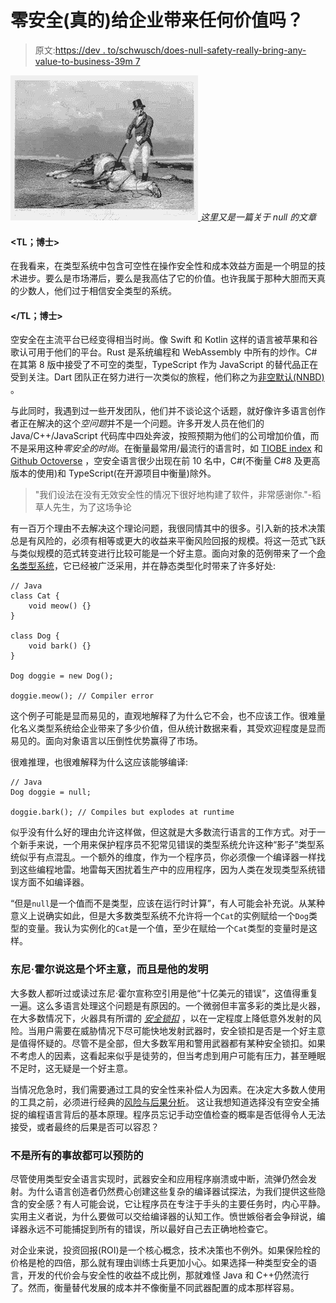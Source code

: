 # 零安全(真的)给企业带来任何价值吗？

> 原文:[https://dev . to/schwusch/does-null-safety-really-bring-any-value-to-business-39m 7](https://dev.to/schwusch/does-null-safety-really-bring-any-value-to-businesses-39m7)

[![Beating a dead horse](img/d41c67bf65002c34b3706d27e6d21f05.png) ](https://res.cloudinary.com/practicaldev/image/fetch/s--_w8Zfgqu--/c_limit%2Cf_auto%2Cfl_progressive%2Cq_66%2Cw_880/https://i.imgur.com/WTDnnwE.gif) *这里又是一篇关于 null 的文章*

#### <TL；博士>

在我看来，在类型系统中包含可空性在操作安全性和成本效益方面是一个明显的技术进步。要么是市场滞后，要么是我高估了它的价值。也许我属于那种大胆而天真的少数人，他们过于相信安全类型的系统。

#### </TL；博士>

空安全在主流平台已经变得相当时尚。像 Swift 和 Kotlin 这样的语言被苹果和谷歌认可用于他们的平台。Rust 是系统编程和 WebAssembly 中所有的炒作。C#在其第 8 版中接受了不可空的类型，TypeScript 作为 JavaScript 的替代品正在受到关注。Dart 团队正在努力进行一次类似的旅程，他们称之为[非空默认(NNBD)](https://github.com/dart-lang/language/issues/110) 。

与此同时，我遇到过一些开发团队，他们并不谈论这个话题，就好像许多语言创作者正在解决的这个*空问题*并不是一个问题。许多开发人员在他们的 Java/C++/JavaScript 代码库中四处奔波，按照预期为他们的公司增加价值，而不是采用这种*零安全的时尚*。在衡量最常用/最流行的语言时，如 [TIOBE index](https://www.tiobe.com/tiobe-index/) 和 [Github Octoverse](https://octoverse.github.com/projects#languages) ，空安全语言很少出现在前 10 名中，C#(不衡量 C#8 及更高版本的使用)和 TypeScript(在开源项目中衡量)除外。

> "我们设法在没有无效安全性的情况下很好地构建了软件，非常感谢你."-稻草人先生，为了这场争论

有一百万个理由不去解决这个理论问题，我很同情其中的很多。引入新的技术决策总是有风险的，必须有相等或更大的收益来平衡风险回报的规模。将这一范式飞跃与类似规模的范式转变进行比较可能是一个好主意。面向对象的范例带来了一个[命名类型系统](https://en.wikipedia.org/wiki/Nominal_type_system)，它已经被广泛采用，并在静态类型化时带来了许多好处:

```
// Java
class Cat {
    void meow() {}
}

class Dog {
    void bark() {}
}

Dog doggie = new Dog();

doggie.meow(); // Compiler error 
```

这个例子可能是显而易见的，直观地解释了为什么它不会，也不应该工作。很难量化名义类型系统给企业带来了多少价值，但从统计数据来看，其受欢迎程度是显而易见的。面向对象语言以压倒性优势赢得了市场。

很难推理，也很难解释为什么这应该能够编译:

```
// Java
Dog doggie = null;

doggie.bark(); // Compiles but explodes at runtime 
```

似乎没有什么好的理由允许这样做，但这就是大多数流行语言的工作方式。对于一个新手来说，一个用来保护程序员不犯常见错误的类型系统允许这种“影子”类型系统似乎有点混乱。一个额外的维度，作为一个程序员，你必须像一个编译器一样找到这些编程地雷。地雷每天困扰着生产中的应用程序，因为人类在发现类型系统错误方面不如编译器。

“但是`null`是一个值而不是类型，应该在运行时计算”，有人可能会补充说。从某种意义上说确实如此，但是大多数类型系统不允许将一个`Cat`的实例赋给一个`Dog`类型的变量。我认为实例化的`Cat`是一个值，至少在赋给一个`Cat`类型的变量时是这样。

### [](#tony-hoare-says-it-is-a-bad-idea-and-it-is-his-invention)东尼·霍尔说这是个坏主意，而且是他的发明

大多数人都听过或读过东尼·霍尔宣称空引用是他“十亿美元的错误”，这值得重复一遍。这么多语言处理这个问题是有原因的。一个微弱但丰富多彩的类比是火器，在大多数情况下，火器具有所谓的 [*安全锁扣*](https://en.wikipedia.org/wiki/Safety_(firearms)) ，以在一定程度上降低意外发射的风险。当用户需要在威胁情况下尽可能快地发射武器时，安全锁扣是否是一个好主意是值得怀疑的。尽管不是全部，但大多数军用和警用武器都有某种安全锁扣。如果不考虑人的因素，这看起来似乎是徒劳的，但当考虑到用户可能有压力，甚至睡眠不足时，这无疑是一个好主意。

当情况危急时，我们需要通过工具的安全性来补偿人为因素。在决定大多数人使用的工具之前，必须进行经典的[风险与后果分析](https://en.wikipedia.org/wiki/Risk_assessment)。
这让我想知道选择没有空安全捕捉的编程语言背后的基本原理。程序员忘记手动空值检查的概率是否低得令人无法接受，或者最终的后果是否可以容忍？

### [](#not-all-accidents-can-be-prevented)不是所有的事故都可以预防的

尽管使用类型安全语言实现时，武器安全和应用程序崩溃或中断，流弹仍然会发射。为什么语言创造者仍然费心创建这些复杂的编译器试探法，为我们提供这些隐含的安全感？有人可能会说，它让程序员在专注于手头的主要任务时，内心平静。实用主义者说，为什么要做可以交给编译器的认知工作。愤世嫉俗者会争辩说，编译器永远不可能捕捉到所有的错误，所以最好自己去正确地检查它。

对企业来说，投资回报(ROI)是一个核心概念，技术决策也不例外。如果保险栓的价格是枪的四倍，那么就有理由训练士兵更加小心。如果选择一种类型安全的语言，开发的代价会与安全性的收益不成比例，那就难怪 Java 和 C++仍然流行了。然而，衡量替代发展的成本并不像衡量不同武器配置的成本那样容易。